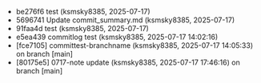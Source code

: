 - be276f6 test (ksmsky8385, 2025-07-17)
- 5696741 Update commit_summary.md (ksmsky8385, 2025-07-17)
- 91faa4d test (ksmsky8385, 2025-07-17)
- e5ea439 commitlog test (ksmsky8385, 2025-07-17 14:02:16)
- [fce7105] committest-branchname (ksmsky8385, 2025-07-17 14:05:33) on branch [main]
- [80175e5] 0717-note update (ksmsky8385, 2025-07-17 17:46:16) on branch [main]
